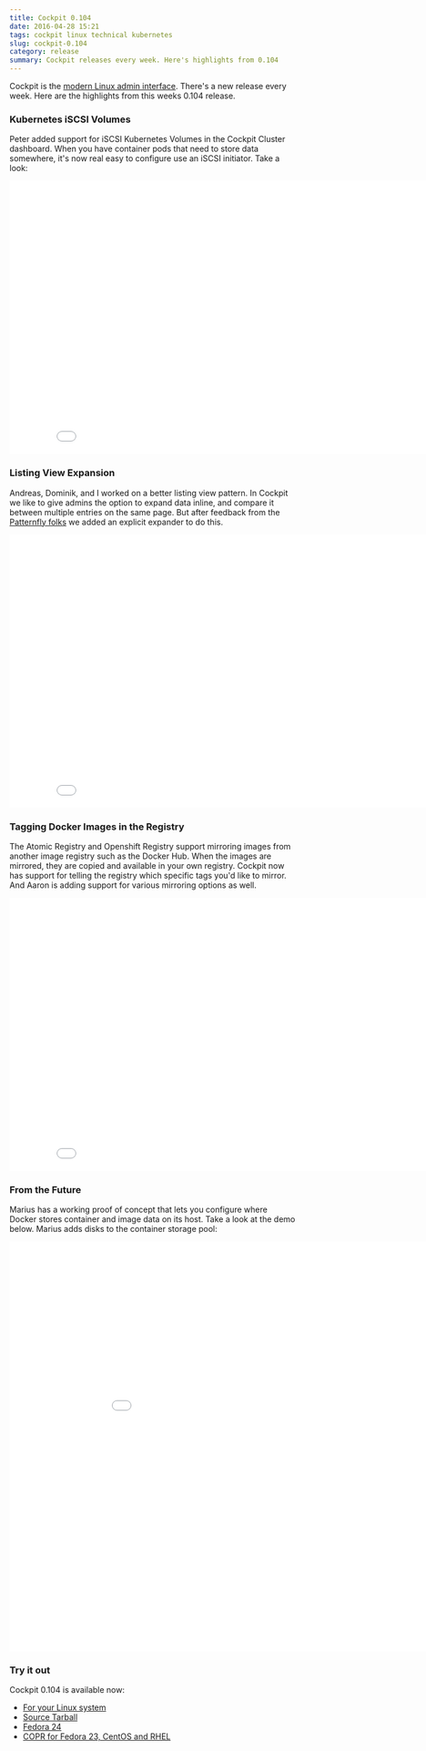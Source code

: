 ```yaml
---
title: Cockpit 0.104
date: 2016-04-28 15:21
tags: cockpit linux technical kubernetes
slug: cockpit-0.104
category: release
summary: Cockpit releases every week. Here's highlights from 0.104
---
```


Cockpit is the [modern Linux admin interface](https://cockpit-project.org/). There's a new release every week. Here are the highlights from this weeks 0.104 release.


### Kubernetes iSCSI Volumes

Peter added support for iSCSI Kubernetes Volumes in the Cockpit Cluster dashboard. When you
have container pods that need to store data somewhere, it's now real easy to configure use
an iSCSI initiator. Take a look:

<iframe width="853" height="480" src="//youtube.com/embed/ytNGsIDYNSQ" frameborder="0" allowfullscreen></iframe>


### Listing View Expansion

Andreas, Dominik, and I worked on a better listing view pattern. In Cockpit we like to give
admins the option to expand data inline, and compare it between multiple entries on the same
page. But after feedback from the [Patternfly folks](https://www.patternfly.org/) we added an
explicit expander to do this.

<iframe width="853" height="480" src="//youtube.com/embed/myXr_hnr5Jg" frameborder="0" allowfullscreen></iframe>


### Tagging Docker Images in the Registry

The Atomic Registry and Openshift Registry support mirroring images from another image registry
such as the Docker Hub. When the images are mirrored, they are copied and available in your
own registry. Cockpit now has support for telling the registry which specific tags you'd like
to mirror. And Aaron is adding support for various mirroring options as well.

<iframe width="853" height="480" src="//youtube.com/embed/MJzqob5AYI8" frameborder="0" allowfullscreen></iframe>


### From the Future

Marius has a working proof of concept that lets you configure where Docker stores container and image
data on its host. Take a look at the demo below. Marius adds disks to the container storage pool:

<iframe width="960" height="720" src="//youtube.com/embed/9YiG4AY6HeY?rel=0" frameborder="0" allowfullscreen></iframe>


### Try it out

Cockpit 0.104 is available now:

 * [For your Linux system](https://cockpit-project.org/running.html)
 * [Source Tarball](https://github.com/cockpit-project/cockpit/releases/tag/0.104)
 * [Fedora 24](https://bodhi.fedoraproject.org/updates/cockpit-0.104-1.fc24)
 * [COPR for Fedora 23, CentOS and RHEL](https://copr.fedoraproject.org/coprs/g/cockpit/cockpit-preview/)

